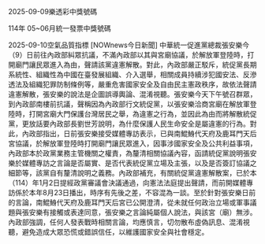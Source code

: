 
2025-09-09樂透彩中獎號碼

                                
114年 05~06月統一發票中獎號碼
                             
2025-09-10空氣品質指標
                              [NOWnews今日新聞] 中華統一促進黨總裁張安樂今（9）日前往內政部糾眾抗議，不滿內政部以其與宮廟協議，於解放軍登陸時，打開廟門讓民眾進入為由，聲請該黨違憲解散。對此，內政部嚴正駁斥，統促黨長期系統性、組織性為中國在臺發展組織、介入選舉，相關成員持續涉犯國安法、反滲透法及組織犯罪防制條例等，嚴重危害國家安全及自由民主憲政秩序，故依法聲請違憲解散，張安樂的說法是企圖誤導輿論、混淆視聽。張安樂今天下午號召群眾，到內政部南樓前抗議，聲稱因為內政部行文統促黨，以張安樂洽商宮廟在解放軍登陸時，打開宮廟大門保護台灣居民之舉，為違憲之行為，並因此為由而將解散統促黨，更放話要內政部長劉世芳說明，為什麼保護人民生命安全是屬違憲的行為。對此，內政部指出，日前張安樂接受媒體專訪表示，已與南鯤鯓代天府及鹿耳門天后宮協議，於解放軍登陸時打開廟門讓民眾進入，因事涉國家安全及公共利益事項，內政部本於政黨業務主管機關之權責，為釐清相關協議內容，函請統促黨說明張安樂於媒體專訪之言論是否屬實、是否代表統促黨立場及主張，以及是否簽訂協議之細節等，該黨自有釐清說明之義務。內政部補充，有關統促黨違憲解散案，已於本（114）年1月2日提經政黨審議會決議通過，向憲法法庭提出聲請，而前開媒體專訪係於本年8月23日播出，時序有先後之差，不容混為一談。至於針對張安樂日前的言論，南鯤鯓代天府及鹿耳門天后宮已公開澄清，從未就任何政治立場或軍事議題與張安樂有接觸或表達同意，張安樂之言論純屬個人說法，與該宮（廟）無涉。內政部強調，任何人發表戰時相關言論，均應慎言，切勿散布虛偽訊息、混淆視聽，避免造成大眾恐慌或錯誤信任，以維護國家安全與社會穩定。